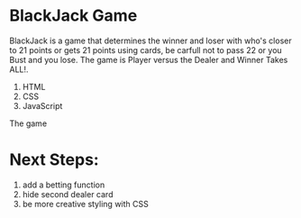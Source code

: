 # BlackJack Game

BlackJack is a game that determines the winner and loser with who's closer to 21 points or gets 21 points using cards, be carfull not to pass 22 or you Bust and you lose. The game is Player versus the Dealer and Winner Takes ALL!.


1. HTML
2. CSS
3. JavaScript

The game 

[Game Link]: (https://blackjack-p1.musaaledresse.repl.co/)


# Next Steps:
1. add a betting function
2. hide second dealer card
3. be more creative styling with CSS  

